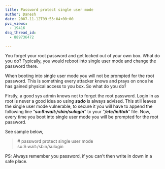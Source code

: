 ```yaml
---
title: Password protect single user mode
author: Danesh
date: 2007-11-12T09:53:04+00:00
pvc_views:
  - 19416
dsq_thread_id:
  - 889736472

---
```

You forget your root password and get locked out of your own box. What do you do? Typically, you would reboot into single user mode and change the password there.

When booting into single user mode you will not be prompted for the root password. This is something every attacker knows and prays on once he has gained physical access to you box. So what do you do?

Firstly, a good sys admin knows not to forget the root password. Login in as root is never a good idea so using _**sudo**_ is always advised. This still leaves the single user mode vulnerable, to secure it you will have to append the following line &#8220;_**su:S:wait:/sbin/sulogin**_&#8221; to your &#8220;_**/etc/inittab**_&#8221; file. Now, every time you boot into single user mode you will be prompted for the root password.

See sample below,

> \# password protect single user mode  
> su:S:wait:/sbin/sulogin

PS: Always remember you password, if you can't then write in down in a safe place.